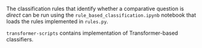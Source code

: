 
The classification rules that identify whether a comparative question is *direct* can be run using the `rule_based_classification.ipynb` notebook that loads the rules implemented in `rules.py`.

`transformer-scripts` contains implementation of Transformer-based classifiers.
